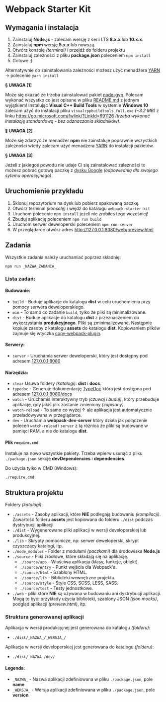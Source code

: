 
# Webpack Starter Kit

## Wymagania i instalacja

1. Zainstaluj **Node.js** - zalecam wersję z serii LTS **8.x.x** lub **10.x.x**.
2. Zainstaluj **npm** wersję **5.x.x** lub nowszą.
3. Otwórz konsolę _(terminal)_ i przejdź do folderu projektu
4. Zainstaluj zależności z pliku **package.json** poleceniem `npm install`
5. Gotowe :)

Alternatywnie do zainstalowania zależności możesz użyć menadżera [YARN](https://yarnpkg.com) → polecenie `yarn install`

**§ UWAGA [1]**

Może się okazać że trzeba zainstalować pakiet [node-gyp](https://github.com/nodejs/node-gyp).
Polecam wykonać wszystko co jest opisane w pliku [README.md](https://github.com/nodejs/node-gyp/blob/master/README.md) z jednym wyjątkiem!
Instalując **Visual C++ Build Tools** w systemie **Windows 10** zalecam użyć do instalacji  pliku `visualcppbuildtools_full.exe` _(~3.2 MB)_ z linku https://go.microsoft.com/fwlink/?LinkId=691126 _(trzeba wykonać instalację standardową - bez odznaczania składników)_.

**§ UWAGA [2]**

Może się zdarzyć że menadżer **npm** nie zainstaluje poprawnie wszystkich zależności wtedy zalecam użyć menadżera [YARN](https://yarnpkg.com) do instalacji pakietów. 

**§ UWAGA [3]**

Jeżeli z jakiegoś powodu nie udaje Ci się zainstalować zależności to możesz pobrać gotową paczkę z [dysku Google](https://drive.google.com/open?id=1gfhYWpUEnx3A1tTbjqwIAC-q8KWLMfqN) _(odpowiednią dla swojego sytemu operacyjnego)_.


## Uruchomienie przykładu

 1. Sklonuj repozytorium na dysk lub pobierz spakowaną paczkę.
 2. Otwórz terminal *(konsolę)* i wejdź do katalogu `webpack-starter-kit`
 3. Uruchom polecenie `npm install` jeżeli nie zrobiłeś tego wcześniej!
 4. Zbuduj aplikację poleceniem `npm run build`
 5. Uruchom serwer deweloperski poleceniem `npm run server`
 6. W przeglądarce otwórz adres http://127.0.0.1:8080/web/preview.html


## Zadania

Wszystkie zadania należy uruchamiać poprzez składnię:

```
npm run _NAZWA_ZADANIA_
```

### Lista zadań:

#### Budowanie:

- `build` - Buduje aplikacje do katalogu **dist** w celu uruchomienia przy pomocy serwera deweloperskiego.
- `min` - To samo co zadanie `build`, tylko że pliki są minimalizowane.
- `dist` - Buduje aplikacje do katalogu **dist** z przeznaczeniem do wykorzystania **produkcyjnego**. Pliki są zminimalizowane. Następnie kopiuje zasoby z katalogu **assets** do katalogu **dist**. Kopiowaniem plików zajmuje się wtyczka [copy-webpack-plugin](https://github.com/webpack-contrib/copy-webpack-plugin).

#### Serwery:

- `server` - Uruchamia serwer deweloperski, który jest dostępny pod adresem [127.0.0.1:8080](http://127.0.0.1:8080)

#### Narzędzia:

- `clear` Usuwa foldery _(katalogi)_: **dist** i **docs**.
- `typedoc` - Generuje dokumentację [TypeDoc](http://typedoc.org) która jest dostępna pod adresem [127.0.0.1:8080/docs](http://127.0.0.1:8080/docs)
- `watch` - Uruchamia interaktywny tryb _(czuwaj i buduj)_, który przebuduje aplikację, gdy jakiś plik zostanie zmieniony _(zapisany)_.
- `watch-reload` - To samo co wyżej ↑ ale aplikacja jest automatycznie przeładowywana w przeglądarce.
- `dev` - Uruchamia **webpack-dev-server** który działa jak połączenie poleceń `watch-reload` i `server` z tą różnica że pliki są budowane w pamięci RAM, a nie do katalogu **dist**.

#### Plik `require.cmd`

Instaluje na nowo wszystkie pakiety. Trzeba wpierw usunąć z pliku `./package.json` sekcję **devDependencies** i **dependencies**.

Do użycia tylko w CMD (Windows):

```
./require.cmd
```


## Struktura projektu

Foldery _(katalogi)_:

- `./assets` - Zasoby aplikacji, które **NIE** podlegają budowaniu _(kompilacji)_. Zawartość folderu **assets** jest kopiowana do folderu `./dist` podczas dystrybucji aplikacji.
- `./dist` - Wygenerowane pliki aplikacji w wersji developerskiej lub produkcyjnej.
- `./lib` - Skrypty pomocnicze, np: serwer deweloperski, skrypt czyszczący katalogi, itp.
- `./node_modules` - Folder z modułami _(paczkami)_ dla środowiska **Node.js**
- `./source` - Pliki źródłowe, które składają się na aplikację.
	- `./source/app` - Właściwa aplikacja (klasy, funkcje, obiekt).
	- `./source/entry` - Punkt wejścia dla Webpack'a.
	- `./source/html` - Szablony HTML.
	- `./source/lib` - Biblioteki wewnętrzne projektu.
	- `./source/style` - Style CSS, SCSS, LESS, SASS.
	- `./source/test` - Testy jednostkowe.
- `./web` - pliki które **NIE** są używana w budowaniu ani dystrybucji aplikacji. Mogą to być: przykłady użycia biblioteki, szablony JSON _(json mocks)_, podgląd aplikacji _(preview.html)_, itp.


### Struktura generowanej aplikacji

Aplikacja w wersji produkcyjnej jest generowana do katalogu _(folderu)_:

 - `./dist/_NAZWA_/_WERSJA_/`

Aplikacja w wersji developerskiej jest generowana do katalogu _(folderu)_:

 - `./dist/_NAZWA_/dev/`

#### Legenda:

 - `_NAZWA_` - Nazwa aplikacji zdefiniowana w pliku `./package.json`, pole **name**
 - `_WERSJA_` - Wersja aplikacji zdefiniowana w pliku `./package.json`, pole **version**